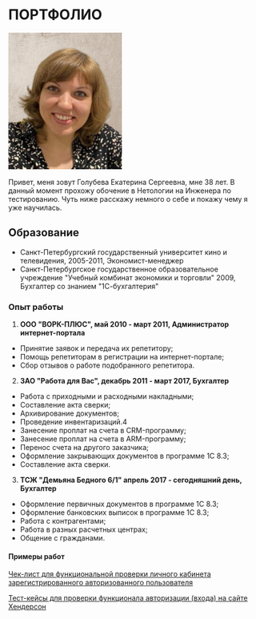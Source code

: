 # **ПОРТФОЛИО**
![](foto4.png)

Привет, меня зовут Голубева Екатерина Сергеевна, мне 38 лет.
В данный момент прохожу обочение в Нетологии на Инженера по тестированию.
Чуть ниже расскажу немного о себе и покажу чему я уже научилась.



##  **Образование**

- Санкт-Петербургский государственный университет кино и телевидения, 2005-2011, Экономист-менеджер
- Санкт-Петербургское государственное образовательное учреждение "Учебный комбинат экономики и торговли" 2009, Бухгалтер со знанием "1С-бухгалтерия"

### **Опыт работы**

 1.  **ООО "ВОРК-ПЛЮС", май 2010 - март 2011,  Администратор интернет-портала**
- Принятие заявок и передача их репетитору;
- Помощь репетиторам в регистрации на интернет-портале;
- Сбор отзывов о работе подобранного репетитора.
  
2. **ЗАО "Работа для Вас", декабрь 2011 - март 2017, Бухгалтер**
- Работа с приходными и расходными накладными;
- Составление акта сверки;
- Архивирование документов;
- Проведение инвентаризаций.4
- Занесение проплат на счета в CRM-программу;
- Занесение проплат на счета в ARM-программу; 
- Перенос счета на другого заказчика; 
- Оформление закрывающих документов в программе 1С 8.3; 
- Составление акта сверки.
  
3. **ТСЖ "Демьяна Бедного 6/1" апрель 2017 - сегодняшний день, Бухгалтер**
- Оформление первичных документов в программе 1С 8.3;
- Оформление банковских выписок в программе 1С 8.3;
- Работа с контрагентами;
- Работа в разных расчетных центрах;
- Общение с гражданами.

#### **Примеры работ**

[Чек-лист для функциональной проверки личного кабинета зарегистрированного авторизованного пользователя](https://docs.google.com/spreadsheets/d/1T9kugfqnbcI42WBdNpfrqOgF5-E-rqvjMQ-UZjPEAIo/edit?usp=sharing)

[Тест-кейсы для проверки функционала авторизации (входа) на сайте Хендерсон](https://docs.google.com/spreadsheets/d/1Xe_g4u9tKkuWHG2hSt3CIwOMNHC38pBh8lO7gGGdxHk/edit?usp=sharing)